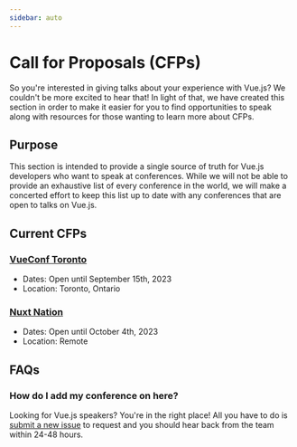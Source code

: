 ```yaml
---
sidebar: auto
---
```


# Call for Proposals (CFPs)

So you're interested in giving talks about your experience with Vue.js? We couldn't be more excited to hear that! In light of that, we have created this section in order to make it easier for you to find opportunities to speak along with resources for those wanting to learn more about CFPs.

## Purpose

This section is intended to provide a single source of truth for Vue.js developers who want to speak at conferences. While we will not be able to provide an exhaustive list of every conference in the world, we will make a concerted effort to keep this list up to date with any conferences that are open to talks on Vue.js.

## Current CFPs

### [VueConf Toronto](https://app.formester.com/f/9c3c4031-6d84-463e-aca0-4c10dad1da8c)

- Dates: Open until September 15th, 2023
- Location: Toronto, Ontario

### [Nuxt Nation](https://forms.gle/GrVk2M7bt4GfLPCF7)

- Dates: Open until October 4th, 2023
- Location: Remote

## FAQs

### How do I add my conference on here?

Looking for Vue.js speakers? You're in the right place! All you have to do is [submit a new issue](https://github.com/vuejs/events/issues/new?assignees=&labels=&template=cfp-submission.md&title=%5BCFP%5D) to request and you should hear back from the team within 24-48 hours.
